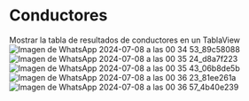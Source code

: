 # Conductores
Mostrar la tabla de resultados de conductores en un TablaView
![Imagen de WhatsApp 2024-07-08 a las 00 34 53_89c58088](https://github.com/cristian-ll05/Conductores/assets/156836244/95f20ecf-97a4-4186-91a0-b812a9f74126)![Imagen de WhatsApp 2024-07-08 a las 00 35 24_d8a7f223](https://github.com/cristian-ll05/Conductores/assets/156836244/671e39b9-8585-4a78-a00a-4c0edd7408ce) ![Imagen de WhatsApp 2024-07-08 a las 00 35 43_06b8de5b](https://github.com/cristian-ll05/Conductores/assets/156836244/b1c39f4e-ccab-4abc-8c90-e0e5b26cd49c) ![Imagen de WhatsApp 2024-07-08 a las 00 36 23_81ee261a](https://github.com/cristian-ll05/Conductores/assets/156836244/98e2b989-a583-48c4-bd07-638a0db93c8f) ![Imagen de WhatsApp 2024-07-08 a las 00 36 57_4b40e239](https://github.com/cristian-ll05/Conductores/assets/156836244/a2ef8e7f-2fb0-4190-8962-d461a1b4dfdb)



